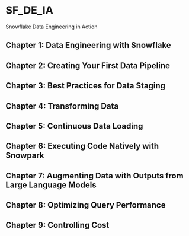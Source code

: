 # SF_DE_IA
Snowflake Data Engineering in Action

## Chapter 1: Data Engineering with Snowflake
## Chapter 2: Creating Your First Data Pipeline
## Chapter 3: Best Practices for Data Staging 
## Chapter 4: Transforming Data
## Chapter 5: Continuous Data Loading
## Chapter 6: Executing Code Natively with Snowpark
## Chapter 7: Augmenting Data with Outputs from Large Language Models
## Chapter 8: Optimizing Query Performance
## Chapter 9: Controlling Cost